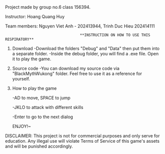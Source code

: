 Project made by group no.6 class 156394.

Instructor: Hoang Quang Huy

Team members: Nguyen Viet Anh - 202413944, Trinh Duc Hieu 202414111


                                      **INSTRUCTION ON HOW TO USE THIS RESPIRATORY**

1. Download
   -Download the folders "Debug" and "Data" then put them into a separate folder.
   -Inside the debug folder, you will find a .exe file. Open it to play the game.
2. Source code
   -You can download my source code via "BlackMythWukong" folder. Feel free to use it as a reference for yourself.
3. How to play the game

   
   -AD to move, SPACE to jump
   
   -JKLO to attack with different skills
   
   -Enter to go to the next dialog
   
   ENJOY!~
   
DISCLAIMER: This project is not for commercial purposes and only serve for education. Any illegal use will violate Terms of Service of this game's assets and will be punished accordingly.


